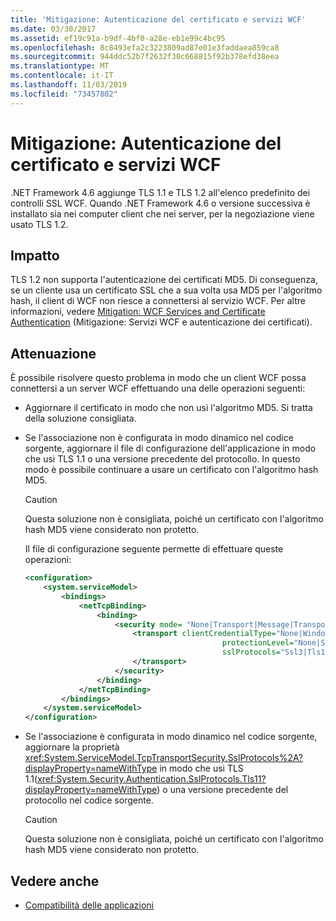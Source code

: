 ```yaml
---
title: 'Mitigazione: Autenticazione del certificato e servizi WCF'
ms.date: 03/30/2017
ms.assetid: ef19c91a-b9df-4bf0-a28e-eb1e99c4bc95
ms.openlocfilehash: 8c8493efa2c3223809ad87e01e3faddaea859ca8
ms.sourcegitcommit: 944ddc52b7f2632f30c668815f92b378efd38eea
ms.translationtype: MT
ms.contentlocale: it-IT
ms.lasthandoff: 11/03/2019
ms.locfileid: "73457802"
---
```

# <a name="mitigation-wcf-services-and-certificate-authentication"></a>Mitigazione: Autenticazione del certificato e servizi WCF

.NET Framework 4.6 aggiunge TLS 1.1 e TLS 1.2 all'elenco predefinito dei controlli SSL WCF. Quando .NET Framework 4.6 o versione successiva è installato sia nei computer client che nei server, per la negoziazione viene usato TLS 1.2.

## <a name="impact"></a>Impatto

TLS 1.2 non supporta l'autenticazione dei certificati MD5. Di conseguenza, se un cliente usa un certificato SSL che a sua volta usa MD5 per l'algoritmo hash, il client di WCF non riesce a connettersi al servizio WCF. Per altre informazioni, vedere [Mitigation: WCF Services and Certificate Authentication](mitigation-wcf-services-and-certificate-authentication.md) (Mitigazione: Servizi WCF e autenticazione dei certificati).

## <a name="mitigation"></a>Attenuazione

È possibile risolvere questo problema in modo che un client WCF possa connettersi a un server WCF effettuando una delle operazioni seguenti:

- Aggiornare il certificato in modo che non usi l'algoritmo MD5. Si tratta della soluzione consigliata.

- Se l'associazione non è configurata in modo dinamico nel codice sorgente, aggiornare il file di configurazione dell'applicazione in modo che usi TLS 1.1 o una versione precedente del protocollo. In questo modo è possibile continuare a usare un certificato con l'algoritmo hash MD5.

  > [!CAUTION]
  > Questa soluzione non è consigliata, poiché un certificato con l'algoritmo hash MD5 viene considerato non protetto.

  Il file di configurazione seguente permette di effettuare queste operazioni:

  ```xml
  <configuration>
      <system.serviceModel>
          <bindings>
              <netTcpBinding>
                  <binding>
                      <security mode= "None|Transport|Message|TransportWithMessageCredential" >
                          <transport clientCredentialType="None|Windows|Certificate"
                                              protectionLevel="None|Sign|EncryptAndSign"
                                              sslProtocols="Ssl3|Tls1|Tls11">
                          </transport>
                      </security>
                  </binding>
              </netTcpBinding>
          </bindings>
      </system.serviceModel>
  </configuration>
  ```

- Se l'associazione è configurata in modo dinamico nel codice sorgente, aggiornare la proprietà <xref:System.ServiceModel.TcpTransportSecurity.SslProtocols%2A?displayProperty=nameWithType> in modo che usi TLS 1.1(<xref:System.Security.Authentication.SslProtocols.Tls11?displayProperty=nameWithType>) o una versione precedente del protocollo nel codice sorgente.

  > [!CAUTION]
  > Questa soluzione non è consigliata, poiché un certificato con l'algoritmo hash MD5 viene considerato non protetto.

## <a name="see-also"></a>Vedere anche

- [Compatibilità delle applicazioni](application-compatibility.md)
